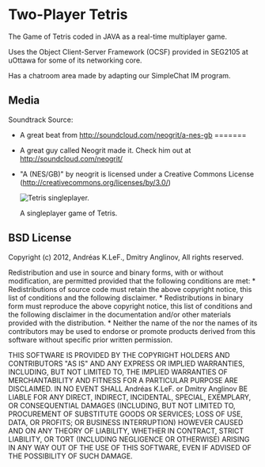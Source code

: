 Two-Player Tetris
======

The Game of Tetris coded in JAVA as a real-time multiplayer game.

Uses the Object Client-Server Framework (OCSF) provided in SEG2105 at uOttawa for some of its networking core.

Has a chatroom area made by adapting our SimpleChat IM program.

Media
-------

Soundtrack Source:

* A great beat from http://soundcloud.com/neogrit/a-nes-gb
=======
* A great guy called Neogrit made it. Check him out at http://soundcloud.com/neogrit/
* "A (NES/GB)" by neogrit is licensed under a Creative Commons License (http://creativecommons.org/licenses/by/3.0/)

	![Tetris singleplayer.](https://github.com/akleff/Tetris/blob/master/Tetris2P/Media/singlePlayer.png?raw=true)

	A singleplayer game of Tetris.	

BSD License
-------

Copyright (c) 2012, Andréas K.LeF., Dmitry Anglinov,
All rights reserved.

Redistribution and use in source and binary forms, with or without
modification, are permitted provided that the following conditions are met:
    * Redistributions of source code must retain the above copyright
      notice, this list of conditions and the following disclaimer.
    * Redistributions in binary form must reproduce the above copyright
      notice, this list of conditions and the following disclaimer in the
      documentation and/or other materials provided with the distribution.
    * Neither the name of the <organization> nor the
      names of its contributors may be used to endorse or promote products
      derived from this software without specific prior written permission.

THIS SOFTWARE IS PROVIDED BY THE COPYRIGHT HOLDERS AND CONTRIBUTORS "AS IS" AND
ANY EXPRESS OR IMPLIED WARRANTIES, INCLUDING, BUT NOT LIMITED TO, THE IMPLIED
WARRANTIES OF MERCHANTABILITY AND FITNESS FOR A PARTICULAR PURPOSE ARE
DISCLAIMED. IN NO EVENT SHALL Andréas K.LeF. or Dmitry Anglinov BE LIABLE FOR ANY
DIRECT, INDIRECT, INCIDENTAL, SPECIAL, EXEMPLARY, OR CONSEQUENTIAL DAMAGES
(INCLUDING, BUT NOT LIMITED TO, PROCUREMENT OF SUBSTITUTE GOODS OR SERVICES;
LOSS OF USE, DATA, OR PROFITS; OR BUSINESS INTERRUPTION) HOWEVER CAUSED AND
ON ANY THEORY OF LIABILITY, WHETHER IN CONTRACT, STRICT LIABILITY, OR TORT
(INCLUDING NEGLIGENCE OR OTHERWISE) ARISING IN ANY WAY OUT OF THE USE OF THIS
SOFTWARE, EVEN IF ADVISED OF THE POSSIBILITY OF SUCH DAMAGE.